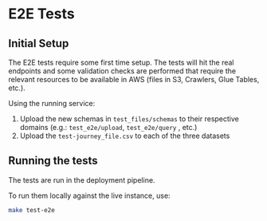 # E2E Tests

## Initial Setup

The E2E tests require some first time setup. The tests will hit the real endpoints and some validation checks are
performed that require the relevant resources to be available in AWS (files in S3, Crawlers, Glue Tables, etc.).

Using the running service:

1. Upload the new schemas in `test_files/schemas` to their respective domains (e.g.: `test_e2e/upload`, `test_e2e/query`
   , etc.)
2. Upload the `test-journey_file.csv` to each of the three datasets

## Running the tests

The tests are run in the deployment pipeline.

To run them locally against the live instance, use:
```bash
make test-e2e
```
